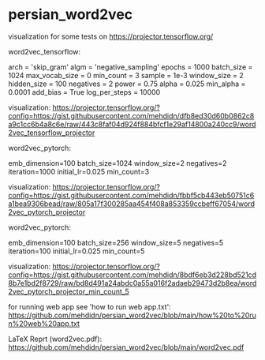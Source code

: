 # persian_word2vec
 
visualization for some tests on https://projector.tensorflow.org/

word2vec_tensorflow:

arch = 'skip_gram'
algm = 'negative_sampling'
epochs = 1000
batch_size = 1024
max_vocab_size = 0
min_count = 3
sample = 1e-3
window_size = 2
hidden_size = 100
negatives = 2
power = 0.75
alpha = 0.025
min_alpha = 0.0001
add_bias = True
log_per_steps = 10000

visualization:
https://projector.tensorflow.org/?config=https://gist.githubusercontent.com/mehdidn/dfb8ed30d60b0862c8a9c1cc6b4a8c6e/raw/443c8faf04d924f884bfcf1e29af14800a240cc9/word2vec_tensorflow_projector

word2vec_pytorch:

emb_dimension=100
batch_size=1024
window_size=2
negatives=2
iteration=1000
initial_lr=0.025
min_count=3

visualization:
https://projector.tensorflow.org/?config=https://gist.githubusercontent.com/mehdidn/fbbf5cb443eb50751c6a1bea9306bead/raw/805a17f300285aa454f408a853359ccbeff67054/word2vec_pytorch_projector

word2vec_pytorch:

emb_dimension=100
batch_size=256
window_size=5
negatives=5
iteration=100
initial_lr=0.025
min_count=5

visualization:
https://projector.tensorflow.org/?config=https://gist.githubusercontent.com/mehdidn/8bdf6eb3d228bd521cd8b7e1bd2f8729/raw/bd8d491a24abdc0a55a016f2adaeb29473d2b8ea/word2vec_pytorch_projector_min_count_5

for running web app see 'how to run web app.txt':
https://github.com/mehdidn/persian_word2vec/blob/main/how%20to%20run%20web%20app.txt

LaTeX Reprt (word2vec.pdf):
https://github.com/mehdidn/persian_word2vec/blob/main/word2vec.pdf
